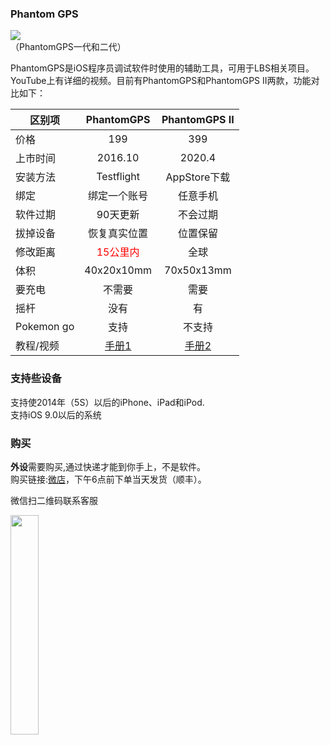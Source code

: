 <!--PhantomGPS 官网 官方网站!-->
### Phantom GPS

<!--
<img src="http://phantomgps.com/assets/phantomgpsii.jpg"  ><br>
-->
 <img src="http://pics.gpsmock.com/pics/phantomgpsii.jpg"><br>
（PhantomGPS一代和二代）

PhantomGPS是iOS程序员调试软件时使用的辅助工具，可用于LBS相关项目。YouTube上有详细的视频。目前有PhantomGPS和PhantomGPS II两款，功能对比如下：<br>


|    区别项        | PhantomGPS  |  PhantomGPS II  |
| --------   | :-----:     | :----: |
| 价格   |   199      |   399    |
|上市时间     |  2016.10     |    2020.4 |
| 安装方法     | Testflight  |   AppStore下载    |
| 绑定     | 绑定一个账号  |   任意手机    |
| 软件过期     | 90天更新      |   不会过期           |
| 拔掉设备     | 恢复真实位置    |   位置保留        |
|修改距离 | <font  color="red">15公里内</font>   |   全球 |
| 体积        |    40x20x10mm      |   70x50x13mm        |
| 要充电 |    不需要      |   需要    |
| 摇杆   |   没有       |   有    |
| Pokemon go   |   支持|   不支持|
| 教程/视频   |   [手册1](http://phantomgps.com/manual)      |   [手册2](http://phantomgps.com/pii_manual)    |


### 支持些设备
支持使2014年（5S）以后的iPhone、iPad和iPod.<br>
支持iOS 9.0以后的系统<br>
<!--
###testflight 异常
一代的设备需要用testflight更新软件，如果打开testflight提示“无法载入App”，需要将DNS设置成114.114.114.114或者8.8.8.8再更新，参考[详细方法](https://jingyan.baidu.com/article/066074d6fe9dd1c3c31cb042.html)
-->
### 购买
**外设**需要购买,通过快递才能到你手上，不是软件。<br>
购买链接:[微店](https://weidian.com/?userid=1183354983)，下午6点前下单当天发货（顺丰）。<br>


微信扫二维码联系客服

<!--
<img src="http://phantomgps.com/assets/wcqr.png" width="30%" ><br>
-->
<img src="http://pics.gpsmock.com/pics/wcqr.png"  width="30%" ><br>
